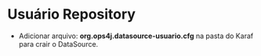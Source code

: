 
# Usuário Repository


*   Adicionar arquivo: **org.ops4j.datasource-usuario.cfg** na pasta do Karaf para crair o DataSource.
